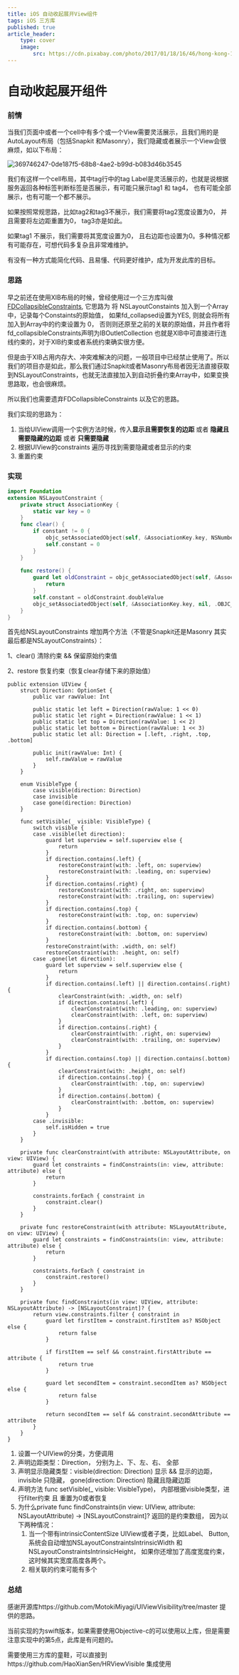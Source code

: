 ```yaml
---
title: iOS 自动收起展开View组件
tags: iOS 三方库
published: true
article_header:
    type: cover 
    image:
        src: https://cdn.pixabay.com/photo/2017/01/18/16/46/hong-kong-1990268_1280.jpg
---
```


# 自动收起展开组件

### 前情

当我们页面中或者一个cell中有多个或一个View需要灵活展示，且我们用的是AutoLayout布局（包括Snapkit 和Masonry），我们隐藏或者展示一个View会很麻烦，如以下布局：

![369746247-0de187f5-68b8-4ae2-b99d-b083d46b3545](https://cdn.jsdelivr.net/gh/HaoXianSen/HaoXianSen.github.io@master/screenshots/20240925105939369746247-0de187f5-68b8-4ae2-b99d-b083d46b3545.png)



我们有这样一个cell布局，其中tag行中的tag Label是灵活展示的，也就是说根据服务返回各种标签判断标签是否展示，有可能只展示tag1 和 tag4， 也有可能全部展示，也有可能一个都不展示。

如果按照常规思路，比如tag2和tag3不展示，我们需要将tag2宽度设置为0， 并且需要将左边距重置为0， tag3亦是如此。

如果tag1 不展示，我们需要将其宽度设置为0， 且右边距也设置为0。多种情况都有可能存在，可想代码多复杂且非常难维护。

有没有一种方式能简化代码、且易懂、代码更好维护，成为开发此库的目标。

### 思路

早之前还在使用XIB布局的时候，曾经使用过一个三方库叫做[FDCollapsibleConstraints](https://github.com/forkingdog/UIView-FDCollapsibleConstraints), 它思路为 将 NSLayoutConstaints 加入到一个Array中，记录每个Constaints的原始值， 如果fd_collapsed设置为YES, 则就会将所有加入到Array中的约束设置为 0， 否则则还原至之前的关联的原始值，并且作者将fd_collapsibleConstraints声明为IBOutletCollection 也就是XIB中可直接进行连线约束的，对于XIB约束或者系统约束确实很方便。

但是由于XIB占用内存大、冲突难解决的问题，一般项目中已经禁止使用了。所以我们的项目亦是如此，那么我们通过Snapkit或者Masonry布局者因无法直接获取到NSLayoutConstraints，也就无法直接加入到自动折叠约束Array中，如果变换思路取，也会很麻烦。

所以我们也需要遗弃FDCollapsibleConstraints 以及它的思路。

我们实现的思路为：

1. 当给UIView调用一个实例方法时候，传入**显示且需要恢复的边距** 或者 **隐藏且需要隐藏的边距** 或者 **只需要隐藏**
2. 根据UIView的constraints 遍历寻找到需要隐藏或者显示的约束
3. 重置约束

### 实现

```swift
import Foundation
extension NSLayoutConstraint {
    private struct AssociationKey {
        static var key = 0
    }
    func clear() {
        if constant != 0 {
            objc_setAssociatedObject(self, &AssociationKey.key, NSNumber(floatLiteral: self.constant), .OBJC_ASSOCIATION_RETAIN_NONATOMIC)
            self.constant = 0
        }
    }
    
    func restore() {
        guard let oldConstraint = objc_getAssociatedObject(self, &AssociationKey.key) as? NSNumber else {
            return
        }
        self.constant = oldConstraint.doubleValue
        objc_setAssociatedObject(self, &AssociationKey.key, nil, .OBJC_ASSOCIATION_RETAIN_NONATOMIC)
    }
}
```

首先给NSLayoutConstraints 增加两个方法（不管是Snapkit还是Masonry 其实最后都是NSLayoutConstraints）：

 1、clear() 清除约束 && 保留原始约束值

 2、restore 恢复约束（恢复clear存储下来的原始值）

```
public extension UIView {
    struct Direction: OptionSet {
        public var rawValue: Int
        
        public static let left = Direction(rawValue: 1 << 0)
        public static let right = Direction(rawValue: 1 << 1)
        public static let top = Direction(rawValue: 1 << 2)
        public static let bottom = Direction(rawValue: 1 << 3)
        public static let all: Direction = [.left, .right, .top, .bottom]
        
        public init(rawValue: Int) {
            self.rawValue = rawValue
        }
    }
    
    enum VisibleType {
        case visible(direction: Direction)
        case invisible
        case gone(direction: Direction)
    }
    
    func setVisible(_ visible: VisibleType) {
        switch visible {
        case .visible(let direction):
            guard let superview = self.superview else {
                return
            }
            if direction.contains(.left) {
                restoreConstraint(with: .left, on: superview)
                restoreConstraint(with: .leading, on: superview)
            }
            if direction.contains(.right) {
                restoreConstraint(with: .right, on: superview)
                restoreConstraint(with: .trailing, on: superview)
            }
            if direction.contains(.top) {
                restoreConstraint(with: .top, on: superview)
            }
            if direction.contains(.bottom) {
                restoreConstraint(with: .bottom, on: superview)
            }
            restoreConstraint(with: .width, on: self)
            restoreConstraint(with: .height, on: self)
        case .gone(let direction):
            guard let superview = self.superview else {
                return
            }
            if direction.contains(.left) || direction.contains(.right) {
                clearConstraint(with: .width, on: self)
                if direction.contains(.left) {
                    clearConstraint(with: .leading, on: superview)
                    clearConstraint(with: .left, on: superview)
                }
                if direction.contains(.right) {
                    clearConstraint(with: .right, on: superview)
                    clearConstraint(with: .trailing, on: superview)
                }
            }
            if direction.contains(.top) || direction.contains(.bottom) {
                clearConstraint(with: .height, on: self)
                if direction.contains(.top) {
                    clearConstraint(with: .top, on: superview)
                }
                if direction.contains(.bottom) {
                    clearConstraint(with: .bottom, on: superview)
                }
            }
        case .invisible:
            self.isHidden = true
        }
    }
    
    private func clearConstraint(with attribute: NSLayoutAttribute, on view: UIView) {
        guard let constraints = findConstraints(in: view, attribute: attribute) else {
            return
        }
        
        constraints.forEach { constraint in
            constraint.clear()
        }
    }
    
    private func restoreConstraint(with attribute: NSLayoutAttribute, on view: UIView) {
        guard let constraints = findConstraints(in: view, attribute: attribute) else {
            return
        }
        
        constraints.forEach { constraint in
            constraint.restore()
        }
    }
    
    private func findConstraints(in view: UIView, attribute: NSLayoutAttribute) -> [NSLayoutConstraint]? {
        return view.constraints.filter { constraint in
            guard let firstItem = constraint.firstItem as? NSObject else {
                return false
            }
            
            if firstItem == self && constraint.firstAttribute == attribute {
                return true
            }
            
            guard let secondItem = constraint.secondItem as? NSObject else {
                return false
            }
            
            return secondItem == self && constraint.secondAttribute == attribute
        }
    }
}
```

1. 设置一个UIView的分类，方便调用
2. 声明边距类型：Direction， 分别为上、下、左、右、 全部
3. 声明显示隐藏类型：visible(direction: Direction) 显示 && 显示的边距， invisible 只隐藏， gone(direction: Direction) 隐藏且隐藏边距
4. 声明方法 func setVisible(_ visible: VisibleType)， 内部根据visible类型，进行filter约束 且 重置为0或者恢复
5. 为什么private func findConstraints(in view: UIView, attribute: NSLayoutAttribute) -> [NSLayoutConstraint]? 返回的是约束数组， 因为以下两种情况：
   1. 当一个带有intrinsicContentSize UIView或者子类，比如Label、 Button, 系统会自动增加NSLayoutConstraintsIntrinsicWidth 和 NSLayoutConstraintsIntrinsicHeight， 如果你还增加了高度宽度约束，这时候其实宽度高度各两个。
   2. 相关联的约束可能有多个

### 总结

感谢开源库https://github.com/MotokiMiyagi/UIViewVisibility/tree/master 提供的思路。

当前实现的为swift版本，如果需要使用Objective-c的可以使用以上库，但是需要注意实现中的第5点，此库是有问题的。

需要使用三方库的童鞋，可以直接到https://github.com/HaoXianSen/HRViewVisible 集成使用

